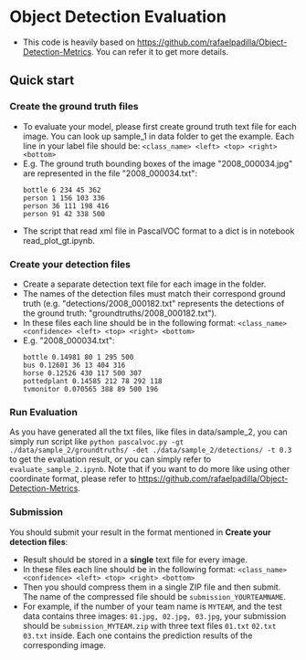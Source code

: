 # Object Detection Evaluation
- This code is heavily based on https://github.com/rafaelpadilla/Object-Detection-Metrics. You can refer it to get more details.
## Quick start

### Create the ground truth files
- To evaluate your model, please first create ground truth text file for each image. You can look up sample_1 in data folder to get the example. Each line in your label file should be:
`<class_name> <left> <top> <right> <bottom>`
- E.g. The ground truth bounding boxes of the image "2008_000034.jpg" are represented in the file "2008_000034.txt":
  ```
  bottle 6 234 45 362
  person 1 156 103 336
  person 36 111 198 416
  person 91 42 338 500
  ```
- The script that read xml file in PascalVOC format to a dict is in notebook read_plot_gt.ipynb.
### Create your detection files
- Create a separate detection text file for each image in the folder.
- The names of the detection files must match their correspond ground truth (e.g. "detections/2008_000182.txt" represents the detections of the ground truth: "groundtruths/2008_000182.txt").
- In these files each line should be in the following format: `<class_name> <confidence> <left> <top> <right> <bottom>`
- E.g. "2008_000034.txt":
    ```
    bottle 0.14981 80 1 295 500  
    bus 0.12601 36 13 404 316  
    horse 0.12526 430 117 500 307  
    pottedplant 0.14585 212 78 292 118  
    tvmonitor 0.070565 388 89 500 196  
    ```

### Run Evaluation

As you have generated all the txt files, like files in data/sample_2, you can simply run script like `python pascalvoc.py -gt ./data/sample_2/groundtruths/ -det ./data/sample_2/detections/ -t 0.3` to get the evaluation result,
or you can simply refer to `evaluate_sample_2.ipynb`.
Note that if you want to do more like using other coordinate format, please refer to https://github.com/rafaelpadilla/Object-Detection-Metrics.

### Submission
You should submit your result in the format mentioned in **Create your detection files**:
- Result should be stored in a **single** text file for every image.
- In these files each line should be in the following format: `<class_name> <confidence> <left> <top> <right> <bottom>`
- Then you should compress them in a single ZIP file and then submit. The name of the compressed file should be `submission_YOURTEAMNAME`.
- For example, if the number of your team name is `MYTEAM`, and the test data contains three images: `01.jpg, 02.jpg, 03.jpg`, your submission
should be `submission_MYTEAM.zip` with three text files `01.txt` `02.txt` `03.txt` inside. Each one contains the prediction results of the corresponding image.
